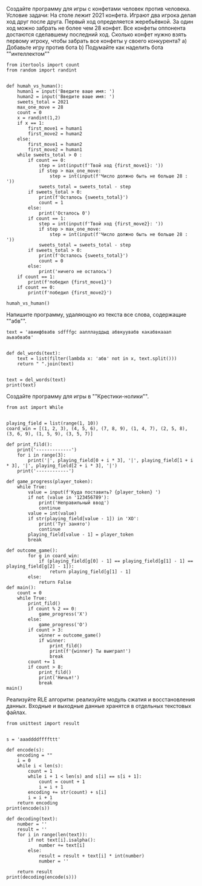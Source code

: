 Создайте программу для игры с конфетами
человек против человека.
Условие задачи: На столе лежит 2021 конфета.
Играют два игрока делая ход друг после друга.
Первый ход определяется жеребьёвкой. За один ход
можно забрать не более чем 28 конфет. Все конфеты
оппонента достаются сделавшему последний ход. Сколько
конфет нужно взять первому игроку, чтобы забрать 
все конфеты у своего конкурента?
a) Добавьте игру против бота
b) Подумайте как наделить бота ""интеллектом""
~~~
from itertools import count
from random import randint


def humah_vs_human():
    human1 = input('Введите ваше имя: ')
    human2 = input('Введите ваше имя: ')
    sweets_total = 2021
    max_one_move = 28
    count = 0
    x = randint(1,2)
    if x == 1:
        first_move1 = human1
        first_move2 = human2
    else:
        first_move1 = human2
        first_move2 = human1
    while sweets_total > 0 :
        if count == 0:
            step = int(input(f'Твой ход {first_move1}: '))
            if step > max_one_move:
                step = int(input(f'Число должно быть не больше 28 : '))
            sweets_total = sweets_total - step
        if sweets_total > 0:
            print(f'Осталось {sweets_total}')
            count = 1
        else:
            print('Осталось 0')  
        if count == 1:
            step = int(input(f'Твой ход {first_move2}: '))      
            if step > max_one_move:
                step = int(input(f'Число должно быть не больше 28 : '))
            sweets_total = sweets_total - step
        if sweets_total > 0:
            print(f'Осталось {sweets_total}')  
            count = 0
        else:
            print('ничего не осталось')          
    if count == 1:
        print(f'победил {first_move1}')        
    if count == 0:
        print(f'победил {first_move2}')                    
               
humah_vs_human()
~~~ 
Напишите программу, 
удаляющую из текста все слова,
содержащие ""абв"".
~~~
text = 'авиифбвабв sdfffgc аалллауддыд абвкуувабв какабвкааап аьвабвабв'


def del_words(text):
    text = list(filter(lambda x: 'абв' not in x, text.split()))
    return " ".join(text)


text = del_words(text)
print(text)
~~~
Создайте программу для игры в ""Крестики-нолики"".
~~~
from ast import While


playing_field = list(range(1, 10))
coard_win = [(1, 2, 3), (4, 5, 6), (7, 8, 9), (1, 4, 7), (2, 5, 8), (3, 6, 9), (1, 5, 9), (3, 5, 7)]

def print_fild():
    print('-------------')
    for i in range(3):
        print('|', playing_field[0 + i * 3], '|', playing_field[1 + i * 3], '|', playing_field[2 + i * 3], '|')
    print('------------')
    
def game_progress(player_token):
    while True:
        value = input(f'Куда поставить? {player_token} ')    
        if not (value in '123456789'):
            print('Неправильный ввод')
            continue
        value = int(value)
        if str(playing_field[value - 1]) in 'XO':
            print('Тут занято')
            continue
        playing_field[value - 1] = player_token
        break

def outcome_game():
        for g in coard_win:
            if (playing_field[g[0] - 1] == playing_field[g[1] - 1] == playing_field[g[2] - 1]):
                return playing_field[g[1] - 1]
        else:
            return False
def main():
    count = 0
    while True:
        print_fild()
        if count % 2 == 0:
            game_progress('X')
        else:
            game_progress('O')
        if count > 3:
            winner = outcome_game()
            if winner:
                print_fild()
                print(f'{winner} Ты выиграл!')
                break  
        count += 1
        if count > 8:
            print_fild()
            print('Ничья!')      
            break    
main()
~~~
Реализуйте RLE алгоритм: реализуйте модуль
сжатия и восстановления данных.
Входные и выходные данные хранятся 
в отдельных текстовых файлах.
~~~
from unittest import result


s = 'aaaddddffffttt'

def encode(s):
    encoding = ""
    i = 0
    while i < len(s):
        count = 1
        while i + 1 < len(s) and s[i] == s[i + 1]:
            count = count + 1
            i = i + 1
        encoding += str(count) + s[i]
        i = i + 1
    return encoding
print(encode(s))

def decoding(text):
    number = ''
    result = ''
    for i in range(len(text)):
        if not text[i].isalpha():
            number += text[i]
        else:
            result = result + text[i] * int(number)
            number = ''
           
    return result
print(decoding(encode(s)))
~~~                           